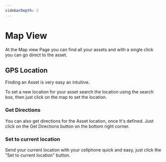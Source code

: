 ```yaml
---
sidebarDepth: 2
---
```


# Map View

At the Map view Page you can find all your assets and with a single click you can go direct to the asset.

<template>
    <br>
    <v-card>
        <br>
            <center>
            <img src="./Resources/GPS/MapView.png">
            </center>
        <br>
    </v-card>
</template>


## GPS Location

Finding an Asset is very easy an intuitive. 

To set a new location for your asset search the location using the search box, then just click on the map to set the location.

<template>
    <br>
    <v-card>
        <br>
            <center>
            <img src="./Resources/GPS/Map02.png">
            </center>
        <br>
    </v-card>
</template>

### Get Directions

You can also get directions for the Asset location, once It's defined. Just click on the Get Directions button on the bottom right corner.

### Set to current location

Send your current location with your cellphone quick and easy, just click the "Set to current location" button.
